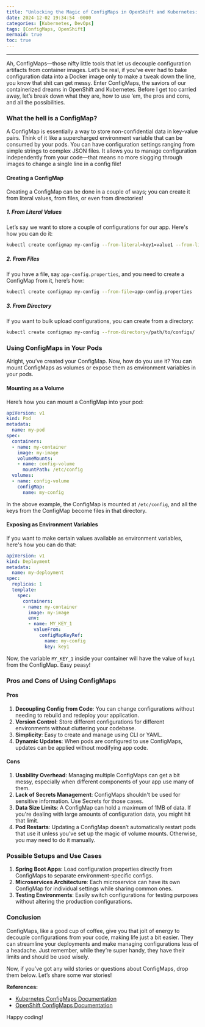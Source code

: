 ```yaml
---
title: "Unlocking the Magic of ConfigMaps in OpenShift and Kubernetes: Pros, Cons, and Setups"
date: 2024-12-02 19:34:54 -0000
categories: [Kubernetes, DevOps]
tags: [ConfigMaps, OpenShift]
mermaid: true
toc: true
---
```


---

Ah, ConfigMaps—those nifty little tools that let us decouple configuration artifacts from container images. Let’s be real, if you’ve ever had to bake configuration data into a Docker image only to make a tweak down the line, you know that shit can get messy. Enter ConfigMaps, the saviors of our containerized dreams in OpenShift and Kubernetes. Before I get too carried away, let’s break down what they are, how to use ‘em, the pros and cons, and all the possibilities.

### What the hell is a ConfigMap?

A ConfigMap is essentially a way to store non-confidential data in key-value pairs. Think of it like a supercharged environment variable that can be consumed by your pods. You can have configuration settings ranging from simple strings to complex JSON files. It allows you to manage configuration independently from your code—that means no more slogging through images to change a single line in a config file!

#### Creating a ConfigMap

Creating a ConfigMap can be done in a couple of ways; you can create it from literal values, from files, or even from directories!

##### 1. From Literal Values

Let’s say we want to store a couple of configurations for our app. Here's how you can do it:

```bash
kubectl create configmap my-config --from-literal=key1=value1 --from-literal=key2=value2
```

##### 2. From Files

If you have a file, say `app-config.properties`, and you need to create a ConfigMap from it, here’s how:

```bash
kubectl create configmap my-config --from-file=app-config.properties
```

##### 3. From Directory

If you want to bulk upload configurations, you can create from a directory:

```bash
kubectl create configmap my-config --from-directory=/path/to/configs/
```

### Using ConfigMaps in Your Pods

Alright, you’ve created your ConfigMap. Now, how do you use it? You can mount ConfigMaps as volumes or expose them as environment variables in your pods.

#### Mounting as a Volume

Here’s how you can mount a ConfigMap into your pod:

```yaml
apiVersion: v1
kind: Pod
metadata:
  name: my-pod
spec:
  containers:
  - name: my-container
    image: my-image
    volumeMounts:
    - name: config-volume
      mountPath: /etc/config
  volumes:
  - name: config-volume
    configMap:
      name: my-config
```

In the above example, the ConfigMap is mounted at `/etc/config`, and all the keys from the ConfigMap become files in that directory. 

#### Exposing as Environment Variables

If you want to make certain values available as environment variables, here's how you can do that:

```yaml
apiVersion: v1
kind: Deployment
metadata:
  name: my-deployment
spec:
  replicas: 1
  template:
    spec:
      containers:
      - name: my-container
        image: my-image
        env:
        - name: MY_KEY_1
          valueFrom:
            configMapKeyRef:
              name: my-config
              key: key1
```

Now, the variable `MY_KEY_1` inside your container will have the value of `key1` from the ConfigMap. Easy peasy!

### Pros and Cons of Using ConfigMaps

#### Pros

1. **Decoupling Config from Code**: You can change configurations without needing to rebuild and redeploy your application.
2. **Version Control**: Store different configurations for different environments without cluttering your codebase.
3. **Simplicity**: Easy to create and manage using CLI or YAML.
4. **Dynamic Updates**: When pods are configured to use ConfigMaps, updates can be applied without modifying app code.

#### Cons

1. **Usability Overhead**: Managing multiple ConfigMaps can get a bit messy, especially when different components of your app use many of them.
2. **Lack of Secrets Management**: ConfigMaps shouldn't be used for sensitive information. Use Secrets for those cases.
3. **Data Size Limits**: A ConfigMap can hold a maximum of 1MB of data. If you're dealing with large amounts of configuration data, you might hit that limit.
4. **Pod Restarts**: Updating a ConfigMap doesn’t automatically restart pods that use it unless you’ve set up the magic of volume mounts. Otherwise, you may need to do it manually.

### Possible Setups and Use Cases

1. **Spring Boot Apps**: Load configuration properties directly from ConfigMaps to separate environment-specific configs.
2. **Microservices Architecture**: Each microservice can have its own ConfigMap for individual settings while sharing common ones.
3. **Testing Environments**: Easily switch configurations for testing purposes without altering the production configurations.

### Conclusion

ConfigMaps, like a good cup of coffee, give you that jolt of energy to decouple configurations from your code, making life just a bit easier. They can streamline your deployments and make managing configurations less of a headache. Just remember, while they’re super handy, they have their limits and should be used wisely.

Now, if you’ve got any wild stories or questions about ConfigMaps, drop them below. Let’s share some war stories! 

**References:**
- [Kubernetes ConfigMaps Documentation](https://kubernetes.io/docs/concepts/configuration/configmap/)
- [OpenShift ConfigMaps Documentation](https://docs.openshift.com/container-platform/latest/nodes/architecture/nodes-architecture-config.html)

Happy coding!
